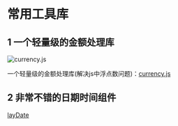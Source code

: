 # 常用工具库
## 1 一个轻量级的金额处理库
<div align="left" markdown="1">

  ![currency.js](https://user-images.githubusercontent.com/1062039/31397824-9dfa15f0-adac-11e7-9869-fb20746e90c1.png)

</div>

一个轻量级的金额处理库(解决js中浮点数问题)：[currency.js](https://github.com/scurker/currency.js)

## 2 非常不错的日期时间组件
[layDate](https://www.layui.com/laydate/)